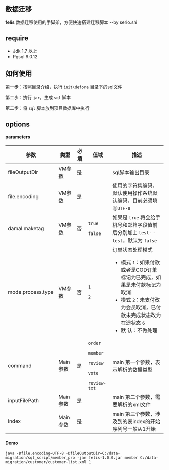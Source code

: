 ## 数据迁移
**felis** 数据迁移使用的手脚架，方便快速搭建迁移脚本 --by serio.shi


## require
* Jdk 1.7 以上
* Pgsql 9.0.12


## 如何使用

第一步：按照目录介绍，执行 `init\defore` 目录下的sql文件

第二步：执行 `jar`，生成 `sql` 脚本

第二步：将 `sql` 脚本放到项目数据库中执行

## options

#### parameters

|参数|类型|必填|值域|描述|
|-----|-----|-----|-----|-----|
|fileOutputDir|VM参数|是||sql脚本输出目录|
|file.encoding|VM参数|是||使用的字符集编码，默认使用操作系统默认编码，目前必须填写`UTF-8`|
|damal.maketag|VM参数|否|<p>`true`</p><p>`false`</p>|如果是 `true` 将会给手机号和邮箱字段值前后分别加上 `test-` `-test`，默认为 `false` |
|mode.process.type|VM参数|否|<p>`1`</p><p>`2`</p>|订单状态处理模式<ul><li>模式 `1`：如果付款或者是COD订单标记为已完成，如果是未付款标记为取消</li>	<li>模式 `2`：未支付改为会员取消，已付款未完成状态改为在途状态 `6`</li>	<li>默	认：不做处理</li></ul>|
|command|Main参数|是|`order`<p>`member`</p><p>`review`</p><p>`vote`</p>`review-txt`|main 第一个参数，表示解析的数据类型|
|inputFilePath|Main参数|是||main 第二个参数，需要解析的xml文件|
|index|Main参数|是||main 第三个参数，涉及到的表index的开始序列号一般从1开始|


#### Demo

```
java -Dfile.encoding=UTF-8 -DfileOutputDir=C:/data-migration/sql_script/member_pro -jar felis-1.0.0.jar member C:/data-migration/customer/customer-list.xml 1
```